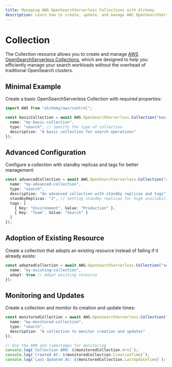 ```yaml
---
title: Managing AWS OpenSearchServerless Collections with Alchemy
description: Learn how to create, update, and manage AWS OpenSearchServerless Collections using Alchemy Cloud Control.
---
```


# Collection

The Collection resource allows you to create and manage [AWS OpenSearchServerless Collections](https://docs.aws.amazon.com/opensearchserverless/latest/userguide/), which are designed to help you efficiently manage your search workloads without the overhead of traditional OpenSearch clusters.

## Minimal Example

Create a basic OpenSearchServerless Collection with required properties:

```ts
import AWS from "alchemy/aws/control";

const basicCollection = await AWS.OpenSearchServerless.Collection("basic-collection", {
  name: "my-basic-collection",
  type: "search", // Specify the type of collection
  description: "A basic collection for search operations"
});
```

## Advanced Configuration

Configure a collection with standby replicas and tags for better management:

```ts
const advancedCollection = await AWS.OpenSearchServerless.Collection("advanced-collection", {
  name: "my-advanced-collection",
  type: "search",
  description: "An advanced collection with standby replicas and tags",
  standbyReplicas: "2", // Setting standby replicas for high availability
  tags: [
    { Key: "Environment", Value: "Production" },
    { Key: "Team", Value: "Search" }
  ]
});
```

## Adoption of Existing Resource

Create a collection that adopts an existing resource instead of failing if it already exists:

```ts
const adoptedCollection = await AWS.OpenSearchServerless.Collection("adopted-collection", {
  name: "my-existing-collection",
  adopt: true // Adopt existing resource
});
```

## Monitoring and Updates

Create a collection and monitor its creation and update times:

```ts
const monitoredCollection = await AWS.OpenSearchServerless.Collection("monitored-collection", {
  name: "my-monitored-collection",
  type: "search",
  description: "A collection to monitor creation and updates"
});

// Use the ARN and timestamps for monitoring
console.log(`Collection ARN: ${monitoredCollection.Arn}`);
console.log(`Created At: ${monitoredCollection.CreationTime}`);
console.log(`Last Updated At: ${monitoredCollection.LastUpdateTime}`);
```